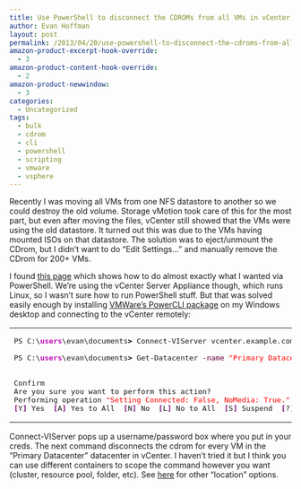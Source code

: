 ```yaml
---
title: Use PowerShell to disconnect the CDROMs from all VMs in vCenter
author: Evan Hoffman
layout: post
permalink: /2013/04/20/use-powershell-to-disconnect-the-cdroms-from-all-vms-in-vcenter/
amazon-product-excerpt-hook-override:
  - 3
amazon-product-content-hook-override:
  - 2
amazon-product-newwindow:
  - 3
categories:
  - Uncategorized
tags:
  - bulk
  - cdrom
  - cli
  - powershell
  - scripting
  - vmware
  - vsphere
---
```

Recently I was moving all VMs from one NFS datastore to another so we could destroy the old volume. Storage vMotion took care of this for the most part, but even after moving the files, vCenter still showed that the VMs were using the old datastore. It turned out this was due to the VMs having mounted ISOs on that datastore. The solution was to eject/unmount the CDrom, but I didn&#8217;t want to do &#8220;Edit Settings&#8230;&#8221; and manually remove the CDrom for 200+ VMs. 

I found <a href="http://babblecode.blogspot.com/2013/02/batch-disconnect-all-connected-vm-cdrom.html" onclick="_gaq.push(['_trackEvent', 'outbound-article', 'http://babblecode.blogspot.com/2013/02/batch-disconnect-all-connected-vm-cdrom.html', 'this page']);" >this page</a> which shows how to do almost exactly what I wanted via PowerShell. We&#8217;re using the vCenter Server Appliance though, which runs Linux, so I wasn&#8217;t sure how to run PowerShell stuff. But that was solved easily enough by installing <a href="https://my.vmware.com/group/vmware/get-download?downloadGroup=VSPS510-PCLI-510R2" onclick="_gaq.push(['_trackEvent', 'outbound-article', 'https://my.vmware.com/group/vmware/get-download?downloadGroup=VSPS510-PCLI-510R2', 'VMWare&#8217;s PowerCLI package']);" >VMWare&#8217;s PowerCLI package</a> on my Windows desktop and connecting to the vCenter remotely:

<div class="wp_syntax">
  <table>
    <tr>
      <td class="code">
        <pre class="bash" style="font-family:monospace;">PS C:\<span style="color: #c20cb9; font-weight: bold;">users</span>\evan\documents<span style="color: #000000; font-weight: bold;">&gt;</span> Connect-VIServer vcenter.example.com
&nbsp;
PS C:\<span style="color: #c20cb9; font-weight: bold;">users</span>\evan\documents<span style="color: #000000; font-weight: bold;">&gt;</span> Get-Datacenter <span style="color: #660033;">-name</span> <span style="color: #ff0000;">"Primary Datacenter"</span> <span style="color: #000000; font-weight: bold;">|</span> Get-VM <span style="color: #000000; font-weight: bold;">|</span> Get-CDDrive <span style="color: #000000; font-weight: bold;">|</span> Set-CDDrive <span style="color: #660033;">-Connected</span> <span style="color: #007800;">$false</span> <span style="color: #660033;">-NoMedia</span>
&nbsp;
&nbsp;
Confirm
Are you sure you want to perform this action?
Performing operation <span style="color: #ff0000;">"Setting Connected: False, NoMedia: True."</span> on Target <span style="color: #ff0000;">"CD/DVD drive 1"</span>.
<span style="color: #7a0874; font-weight: bold;">&#91;</span>Y<span style="color: #7a0874; font-weight: bold;">&#93;</span> Yes  <span style="color: #7a0874; font-weight: bold;">&#91;</span>A<span style="color: #7a0874; font-weight: bold;">&#93;</span> Yes to All  <span style="color: #7a0874; font-weight: bold;">&#91;</span>N<span style="color: #7a0874; font-weight: bold;">&#93;</span> No  <span style="color: #7a0874; font-weight: bold;">&#91;</span>L<span style="color: #7a0874; font-weight: bold;">&#93;</span> No to All  <span style="color: #7a0874; font-weight: bold;">&#91;</span>S<span style="color: #7a0874; font-weight: bold;">&#93;</span> Suspend  <span style="color: #7a0874; font-weight: bold;">&#91;</span>?<span style="color: #7a0874; font-weight: bold;">&#93;</span> Help <span style="color: #7a0874; font-weight: bold;">&#40;</span>default is <span style="color: #ff0000;">"Y"</span><span style="color: #7a0874; font-weight: bold;">&#41;</span>: y</pre>
      </td>
    </tr>
  </table>
</div>

Connect-VIServer pops up a username/password box where you put in your creds. The next command disconnects the cdrom for every VM in the &#8220;Primary Datacenter&#8221; datacenter in vCenter. I haven&#8217;t tried it but I think you can use different containers to scope the command however you want (cluster, resource pool, folder, etc). See <a href="https://www.vmware.com/support/developer/PowerCLI/PowerCLI41U1/html/VIContainer.html" onclick="_gaq.push(['_trackEvent', 'outbound-article', 'https://www.vmware.com/support/developer/PowerCLI/PowerCLI41U1/html/VIContainer.html', 'here']);" >here</a> for other &#8220;location&#8221; options.